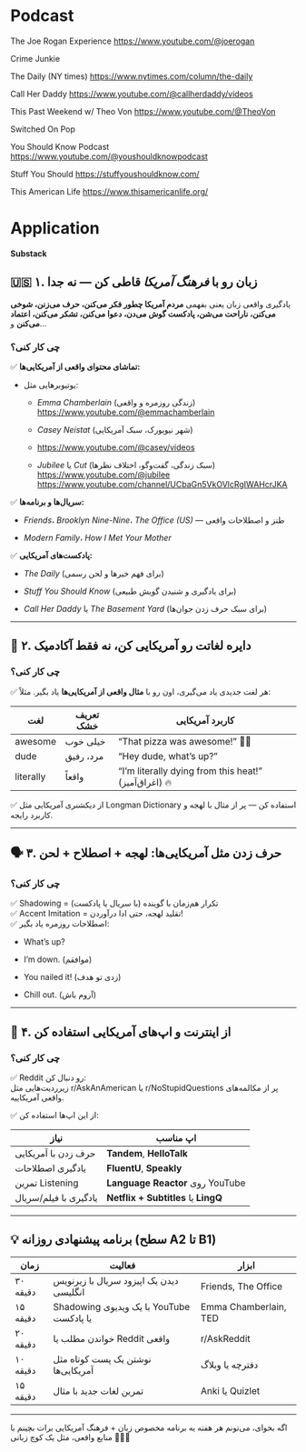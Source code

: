# Podcast

The Joe Rogan Experience
https://www.youtube.com/@joerogan

Crime Junkie

The Daily (NY times)
https://www.nytimes.com/column/the-daily


Call Her Daddy
https://www.youtube.com/@callherdaddy/videos

This Past Weekend w/ Theo Von 
https://www.youtube.com/@TheoVon

Switched On Pop

You Should Know Podcast
https://www.youtube.com/@youshouldknowpodcast

Stuff You Should
https://stuffyoushouldknow.com/

This American Life
https://www.thisamericanlife.org/
# Application 

**Substack**



## 🇺🇸 ۱. زبان رو با _فرهنگ آمریکا_ قاطی کن — نه جدا

یادگیری واقعی زبان یعنی بفهمی **مردم آمریکا چطور فکر می‌کنن، حرف می‌زنن، شوخی می‌کنن، ناراحت می‌شن، پادکست گوش می‌دن، دعوا می‌کنن، تشکر می‌کنن، اعتماد می‌کنن** و…

### چی کار کنی؟

✅ **تماشای محتوای واقعی از آمریکایی‌ها:**

- یوتیوبرهایی مثل:
    
    - _Emma Chamberlain_ (زندگی روزمره و واقعی)
        https://www.youtube.com/@emmachamberlain
        
    - _Casey Neistat_ (شهر نیویورک، سبک آمریکایی)
    - https://www.youtube.com/@casey/videos
        
    - _Jubilee_ یا _Cut_ (سبک زندگی، گفت‌وگو، اختلاف نظرها)
        https://www.youtube.com/@jubilee
https://www.youtube.com/channel/UCbaGn5VkOVlcRgIWAHcrJKA

✅ **سریال‌ها و برنامه‌ها:**

- _Friends_، _Brooklyn Nine-Nine_، _The Office (US)_ — طنز و اصطلاحات واقعی
    
- _Modern Family_، _How I Met Your Mother_
    

✅ **پادکست‌های آمریکایی:**

- _The Daily_ (برای فهم خبرها و لحن رسمی)
    
- _Stuff You Should Know_ (برای یادگیری و شنیدن گویش طبیعی)
    
- _Call Her Daddy_ یا _The Basement Yard_ (برای سبک حرف زدن جوان‌ها)
    

---

## 🧠 ۲. دایره لغاتت رو آمریکایی کن، نه فقط آکادمیک

### چی کار کنی؟

✅ هر لغت جدیدی یاد می‌گیری، اون رو با **مثال واقعی از آمریکایی‌ها** یاد بگیر. مثلاً:

|لغت|تعریف خشک|کاربرد آمریکایی|
|---|---|---|
|awesome|خیلی خوب|“That pizza was awesome!” 🍕😋|
|dude|مرد، رفیق|“Hey dude, what’s up?”|
|literally|واقعاً|“I’m literally dying from this heat!” (اغراق‌آمیز) 🔥|

✅ از دیکشنری آمریکایی مثل Longman Dictionary استفاده کن — پر از مثال با لهجه و کاربرد رایجه.

---

## 🗣 ۳. حرف زدن مثل آمریکایی‌ها: لهجه + اصطلاح + لحن

### چی کار کنی؟

✅ Shadowing = تکرار هم‌زمان با گوینده (با سریال یا پادکست)  
✅ Accent Imitation = تقلید لهجه، حتی ادا درآوردن!  
✅ اصطلاحات روزمره یاد بگیر:

- What’s up?
    
- I’m down. (موافقم)
    
- You nailed it! (زدی تو هدف)
    
- Chill out. (آروم باش)
    

---

## 📱 ۴. از اینترنت و اپ‌های آمریکایی استفاده کن

### چی کار کنی؟

✅ Reddit رو دنبال کن:  
زیرردیت‌هایی مثل r/AskAnAmerican یا r/NoStupidQuestions پر از مکالمه‌های واقعی آمریکاییه.

✅ از این اپ‌ها استفاده کن:

|نیاز|اپ مناسب|
|---|---|
|حرف زدن با آمریکایی|**Tandem**, **HelloTalk**|
|یادگیری اصطلاحات|**FluentU**, **Speakly**|
|تمرین Listening|**Language Reactor** روی YouTube|
|یادگیری با فیلم/سریال|**Netflix + Subtitles** یا **LingQ**|

---

## 💡 برنامه پیشنهادی روزانه (سطح A2 تا B1)

|زمان|فعالیت|ابزار|
|---|---|---|
|۳۰ دقیقه|دیدن یک اپیزود سریال با زیرنویس انگلیسی|Friends, The Office|
|۱۵ دقیقه|Shadowing با یک ویدیوی YouTube یا پادکست|Emma Chamberlain, TED|
|۲۰ دقیقه|خواندن مطلب یا Reddit واقعی|r/AskReddit|
|۱۰ دقیقه|نوشتن یک پست کوتاه مثل آمریکایی‌ها|دفترچه یا وبلاگ|
|۱۵ دقیقه|تمرین لغات جدید با مثال|Anki یا Quizlet|

---

اگه بخوای، می‌تونم هر هفته یه برنامه مخصوص زبان + فرهنگ آمریکایی برات بچینم با منابع واقعی، مثل یک کوچ زبانی 🧠🇺🇸